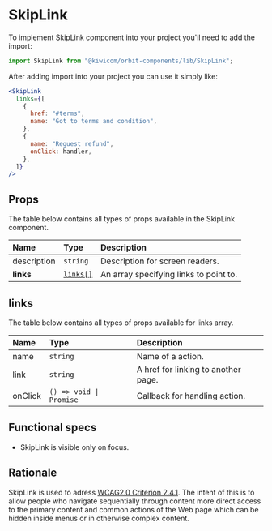 # SkipLink
To implement SkipLink component into your project you'll need to add the import:
```jsx
import SkipLink from "@kiwicom/orbit-components/lib/SkipLink";
```

After adding import into your project you can use it simply like:
```jsx
<SkipLink 
  links={[
    {
      href: "#terms",
      name: "Got to terms and condition",
    },
    {
      name: "Reguest refund",
      onClick: handler,
    },
  ]}  
/>
```

## Props
The table below contains all types of props available in the SkipLink component.

| Name            | Type                     | Description                     |
| :-------------- | :----------------------- |:------------------------------- |
| description     | `string`                 | Description for screen readers.
| **links**       | [`links[]`](#links)      | An array specifying links to point to. 
  
## links
The table below contains all types of props available for links array.

| Name         | Type                   | Description                      |
| :----------- | :--------------------- | :------------------------------- |
| name         | `string`               | Name of a action.
| link         | `string`               | A href for linking to another page.
| onClick      | `() => void \| Promise`| Callback for handling action.
  
## Functional specs
* SkipLink is visible only on focus.

## Rationale
SkipLink is used to adress [WCAG2.0 Criterion 2.4.1](https://www.w3.org/TR/UNDERSTANDING-WCAG20/navigation-mechanisms-skip.html).
The intent of this is to allow people who navigate sequentially through content more direct access to the primary content and common actions of the Web page which can be hidden inside menus or in otherwise complex content.
